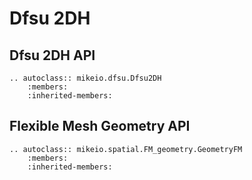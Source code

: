 # Dfsu 2DH



## Dfsu 2DH API

```{eval-rst}
.. autoclass:: mikeio.dfsu.Dfsu2DH
	:members:
	:inherited-members:
```



## Flexible Mesh Geometry API

```{eval-rst}
.. autoclass:: mikeio.spatial.FM_geometry.GeometryFM
	:members:
	:inherited-members:
```
